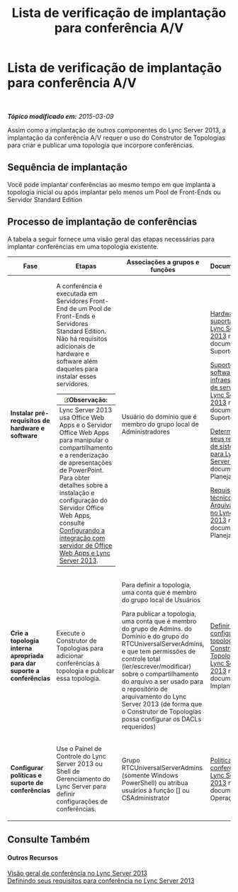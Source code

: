 ﻿---
title: Lista de verificação de implantação para conferência A/V
TOCTitle: Lista de verificação de implantação para conferência A/V
ms:assetid: 6d47426f-6559-407b-9ac1-2453f0b7a2a2
ms:mtpsurl: https://technet.microsoft.com/pt-br/library/JJ619183(v=OCS.15)
ms:contentKeyID: 49307034
ms.date: 05/19/2016
mtps_version: v=OCS.15
ms.translationtype: HT
---

# Lista de verificação de implantação para conferência A/V

 

_**Tópico modificado em:** 2015-03-09_

Assim como a implantação de outros componentes do Lync Server 2013, a implantação da conferência A/V requer o uso do Construtor de Topologias para criar e publicar uma topologia que incorpore conferências.

## Sequência de implantação

Você pode implantar conferências ao mesmo tempo em que implanta a topologia inicial ou após implantar pelo menos um Pool de Front-Ends ou Servidor Standard Edition

## Processo de implantação de conferências

A tabela a seguir fornece uma visão geral das etapas necessárias para implantar conferências em uma topologia existente.


<table>
<colgroup>
<col style="width: 25%" />
<col style="width: 25%" />
<col style="width: 25%" />
<col style="width: 25%" />
</colgroup>
<thead>
<tr class="header">
<th>Fase</th>
<th>Etapas</th>
<th>Associações a grupos e funções</th>
<th>Documentação</th>
</tr>
</thead>
<tbody>
<tr class="odd">
<td><p><strong>Instalar pré-requisitos de hardware e software</strong></p></td>
<td><p>A conferência é executada em Servidores Front-End de um Pool de Front-Ends e Servidores Standard Edition. Não há requisitos adicionais de hardware e software além daqueles para instalar esses servidores.</p>
<div class="alert">
<table>
<thead>
<tr class="header">
<th><img src="images/Gg425756.note(OCS.15).gif" title="note" alt="note" />Observação:</th>
</tr>
</thead>
<tbody>
<tr class="odd">
<td>Lync Server 2013 usa Office Web Apps e o Servidor Office Web Apps para manipular o compartilhamento e a renderização de apresentações de PowerPoint. Para obter detalhes sobre a instalação e configuração do Servidor Office Web Apps, consulte <a href="lync-server-2013-enabling-office-web-apps-server-and-lync-server-2013.md">Configurando a integração com servidor de Office Web Apps e Lync Server 2013</a>.</td>
</tr>
</tbody>
</table>

</div></td>
<td><p>Usuário do domínio que é membro do grupo local de Administradores</p></td>
<td><p><a href="lync-server-2013-supported-hardware.md">Hardware suportado para Lync Server 2013</a> na documentação Suporte</p>
<p><a href="lync-server-2013-server-software-and-infrastructure-support.md">Suporte a software e à infraestrutura de servidor no Lync Server 2013</a> na documentação Suporte</p>
<p><a href="lync-server-2013-determining-your-system-requirements.md">Determinando seus requisitos de sistema para Lync Server 2013</a> na documentação Planejamento.</p>
<p><a href="lync-server-2013-technical-requirements-for-archiving.md">Requisitos técnicos de Arquivamento no Lync Server 2013</a> na documentação Planejamento.</p>
<p></p></td>
</tr>
<tr class="even">
<td><p><strong>Crie a topologia interna apropriada para dar suporte a conferências</strong></p></td>
<td><p>Execute o Construtor de Topologias para adicionar conferências à topologia e publicar essa topologia.</p></td>
<td><p>Para definir a topologia, uma conta que é membro do grupo local de Usuários</p>
<p>Para publicar a topologia, uma conta que é membro do grupo de Admins. do Domínio e do grupo do RTCUniversalServerAdmins, e que tem permissões de controle total (ler/escrever/modificar) sobre o compartilhamento do arquivo a ser usado para o repositório de arquivamento do Lync Server 2013 (de forma que o Construtor de Topologias possa configurar os DACLs requeridos)</p></td>
<td><p><a href="lync-server-2013-define-and-configure-a-topology-in-topology-builder.md">Definir e configurar uma topologia no Construtor de Topologia para Lync Server 2013</a> na documentação Implantação.</p></td>
</tr>
<tr class="odd">
<td><p><strong>Configurar políticas e suporte de conferências</strong></p></td>
<td><p>Use o Painel de Controle do Lync Server 2013 ou Shell de Gerenciamento do Lync Server para definir configurações de conferências.</p></td>
<td><p>Grupo RTCUniversalServerAdmins (somente Windows PowerShell) ou atribua usuários à função [] ou CSAdministrator</p></td>
<td><p><a href="lync-server-2013-conferencing-policies.md">Políticas de conferência no Lync Server 2013</a> na documentação Operações.</p></td>
</tr>
</tbody>
</table>


## Consulte Também

#### Outros Recursos

[Visão geral de conferência no Lync Server 2013](lync-server-2013-overview-of-conferencing.md)  
[Definindo seus requisitos para conferência no Lync Server 2013](lync-server-2013-defining-your-requirements-for-conferencing.md)

